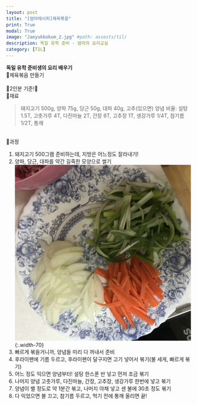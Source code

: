 ```yaml
---
layout: post
title: "[엄마레시피]제육볶음"
print: True
modal: True
image: "Jaeyukbokum_2.jpg" #path: assests/til/
description: 독일 유학 준비 - 엄마의 요리교실
category: [TIL]
---
```


__독일 유학 준비생의 요리 배우기__   
🥩제육볶음 만들기  
<br/>
👯2인분 기준!👯  
📍재료  
> 돼지고기 500g, 양파 75g, 당근 50g, 대파 40g, 고추(있으면)
양념 비율: 설탕1.5T, 고춧가루 4T, 다진마늘 2T, 간장 6T, 고추장 1T, 생강가루 1/4T, 참기름 1/2T, 통깨  

<br/>
📍과정  

1. 돼지고기 500그램 준비하는데, 지방은 어느정도 잘라내기!  
2. 양파, 당근, 대파를 약간 길죽한 모양으로 썰기   
![야채 썰기](/assets/til/Jaeyukbokum.JPG){:.width-70}
3. 빠르게 볶을거니까, 양념들 미리 다 꺼내서 준비  
4. 후라이팬에 기름 두르고, 후라이팬이 달구지면 고기 넣어서 볶기(불 세게, 빠르게 볶기)  
5. 어느 정도 익으면 양념부터! 설탕 한스푼 반 넣고 먼저 조금 볶기  
6. 나머지 양념 고춧가루, 다진마늘, 간장, 고추장, 생강가루 한번에 넣고 볶기  
7. 양념이 밸 정도로 약 1분간 볶고, 나머지 야채 넣고 센 불에 30초 정도 볶기  
8. 다 익었으면 불 끄고, 참기름 두르고, 먹기 전에 통깨 올리면 끝!  